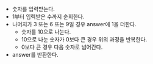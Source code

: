 - 숫자를 입력받는다.
- 1부터 입력받은 수까지 순회한다.
- 나머지가 3 또는 6 또는 9일 경우 answer에 1을 더한다.
  - 숫자를 10으로 나눈다.
  - 10으로 나눈 숫자가 0보다 큰 경우 위의 과정을 반복한다.
  - 0보다 큰 경우 다음 숫자로 넘어간다.
- answer를 반환한다.
